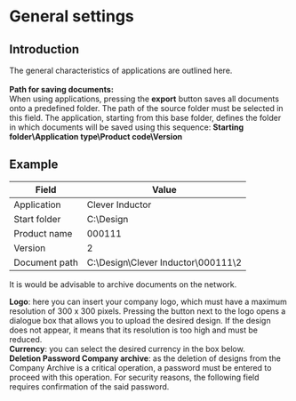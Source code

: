 # General settings

## Introduction
The general characteristics of applications are outlined here.<br>
<br>
**Path for saving documents:** <br>
When using applications, pressing the **export** button saves all documents onto a predefined folder.
The path of the source folder must be selected in this field. 
The application, starting from this base folder, defines the folder in which documents will be saved using this sequence:
**Starting folder\Application type\Product code\Version**



## Example
| Field                        | Value                  |
|------------------------------|-------------------------------------------|
| Application              | Clever Inductor                         |
| Start folder              | C:\Design                          |
| Product name                   | 000111                                    |
| Version                          | 2                                         |
| Document path | C:\Design\Clever Inductor\000111\2 |

It is would be advisable to archive documents on the network.	


 **Logo**: here you can insert your company logo, which must have a maximum resolution of 300 x 300 pixels. Pressing the button next to the logo opens a dialogue box that allows you to upload the desired design. If the design does not appear, it means that its resolution is too high and must be reduced.<br>
 **Currency**: you can select the desired currency  in the box below.<br>
**Deletion Password Company archive**: as the deletion of designs from the Company Archive is a critical operation, a password must be entered to proceed with this operation. For security reasons, the following field requires confirmation of the said password.
